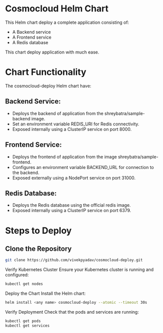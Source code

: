 # Cosmocloud Helm Chart

This Helm chart deploy a complete application consisting of:

- A Backend service
- A Frontend service
- A Redis database

This chart deploy application with much ease.


# Chart Functionality

The cosmocloud-deploy Helm chart have:

## Backend Service:
- Deploys the backend of application from the shreybatra/sample-backend image.
- Set an environment variable REDIS_URI for Redis connectivity.
- Exposed internally using a ClusterIP service on port 8000.

## Frontend Service:
- Deploys the frontend of application from the image shreybatra/sample-frontend.
- Configures an environment variable BACKEND_URL for connection to the backend.
- Exposed externally using a NodePort service on port 31000.

## Redis Database:
- Deploys the Redis database using the official redis image.
- Exposed internally using a ClusterIP service on port 6379.


# Steps to Deploy

## Clone the Repository

```bash
git clone https://github.com/vivekpyadav/cosmocloud-deploy.git
```

Verify Kubernetes Cluster Ensure your Kubernetes cluster is running and configured:
```bash
kubectl get nodes
```
Deploy the Chart Install the Helm chart:
```bash
helm install <any name> cosmocloud-deploy --atomic --timeout 30s
```
Verify Deployment Check that the pods and services are running:
```bash
kubectl get pods
kubectl get services
```
